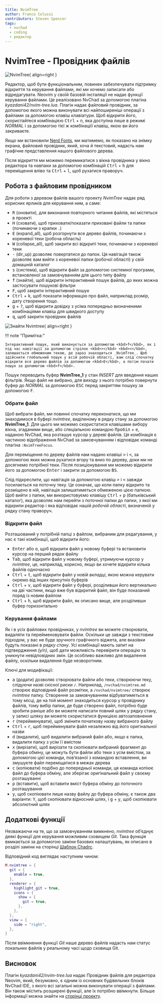 ```yaml
---
title: NvimTree
author: Franco Colussi
contributors: Steven Spencer
tags:
  - nvchad
  - coding
  - редактор
---
```


# NvimTree - Провідник файлів

![NvimTree](../images/nvimtree_basic.png){ align=right }

Редактор, щоб бути функціональним, повинен забезпечувати підтримку відкриття та керування файлами, які ми хочемо записати або відредагувати. Neovim у своїй базовій інсталяції не надає функції керування файлами. Це реалізовано NvChad за допомогою плагіна _kyazdani42/nvim-tree.lua_. Плагін надає файловий провідник, за допомогою якого можна виконувати всі найпоширеніші операції з файлами за допомогою клавіш клавіатури. Щоб відкрити його, скористайтеся комбінацією <kbd>Ctrl</kbd> + <kbd>n</kbd>, яка доступна лише в режимі _NORMAL_ і за допомогою тієї ж комбінаціії клавіш, якою ви його закриваєте.

Якщо ми встановили [Nerd Fonts](../nerd_fonts.md), ми матимемо, як показано на знімку екрана, файловий провідник, який, хоча й текстовий, надасть нам графічне представлення нашого файлового дерева.

Після відкриття ми можемо перемикатися з вікна провідника у вікно редактора та навпаки за допомогою комбінацій <kbd>Ctrl</kbd> + <kbd>h</kbd> для переміщення вліво та <kbd>Ctrl</kbd> + <kbd>l</kbd>, щоб рухатися праворуч.

## Робота з файловим провідником

Для роботи з деревом файлів вашого проекту _NvimTree_ надає ряд корисних ярликів для керування ним, а саме:

- <kbd>R</kbd> (оновити), для виконання повторного читання файлів, які містяться в проекті
- <kbd>H</kbd> (сховати), щоб приховати/показати приховані файли та папки (починаючи з крапки `.`)
- <kbd>E</kbd> (expand_all), щоб розгорнути все дерево файлів, починаючи з кореневої теки (робоча область)
- <kbd>W</kbd> (collapse_all), щоб закрити всі відкриті теки, починаючи з кореневої теки
- <kbd>-</kbd> (dir_up) дозволяє повертатися до папок. Ця навігація також дозволяє вам вийти з кореневої папки (робочої області) у свій домашній каталог
- <kbd>s</kbd> (система), щоб відкрити файл за допомогою системної програми, встановленої за замовчуванням для цього типу файлу
- <kbd>f</kbd> (знайти), щоб відкрити інтерактивний пошук файлів, до яких можна застосувати пошукові фільтри
- <kbd>F</kbd>, щоб закрити інтерактивний пошук
- <kbd>Ctrl</kbd> + <kbd>k</kbd>, щоб показати інформацію про файл, наприклад розмір, дату створення тощо.
- <kbd>g</kbd> + <kbd>?</kbd>, щоб відкрити довідку з усіма попередньо визначеними комбінаціями клавіш для швидкого доступу
- <kbd>q</kbd>, щоб закрити провідник файлів

![Знайти Nvimtree](../images/nvimtree_find_filter.png){ align=right }

!!! note "Примітка:" 

    Інтерактивний пошук, який виконується за допомогою <kbd>f</kbd>, як і під час навігації за допомогою стрілок <kbd>></kbd> <kbd><</kbd>, залишається обмеженим текою, де зараз знаходиться _NvimTree_. Щоб здійснити глобальний пошук у всій робочій області, вам слід спочатку відкрити все дерево файлів за допомогою <kbd>E</kbd>, а потім почати пошук за допомогою <kbd>f</kbd>.

Пошук переводить буфер **NvimTree_1** у стан _INSERT_ для введення наших фільтрів. Якщо файл не вибрано, для виходу з нього потрібно повернути буфер до _NORMAL_ за допомогою <kbd>ESC</kbd> перед закриттям пошуку за допомогою <kbd>F</kbd>.

### Обрати файл

Щоб вибрати файл, ми повинні спочатку переконатися, що ми знаходимося в буфері _nvimtree_, виділеному в рядку стану за допомогою **NvimTree_1**. Для цього ми можемо скористатися клавішами вибору вікна, згаданими вище, або спеціальною командою <kbd>Пробіл</kbd> + <kbd>e</kbd>, наданою NvChad, яка розташує курсор у дереві файлів. Ця комбінація є частиною відображення NvChad за замовчуванням і відповідає команді плагіна `:NvimTreeFocus`.

Для переміщення по дереву файлів нам надано клавіші <kbd>&gt;</kbd> і <kbd>&lt;</kbd>, за допомогою яких можна рухатися вгору та вниз по дереву, доки ми не досягнемо потрібної теки. Після позиціонування ми можемо відкрити його за допомогою <kbd>Enter</kbd> і закрити за допомогою <kbd>BS</kbd>.

Слід підкреслити, що навігація за допомогою клавіш <kbd>&gt;</kbd> і <kbd>&lt;</kbd> завжди посилається на поточну теку. Це означає, що коли папку відкрито та розміщено в ній, навігація залишатиметься обмеженою цією папкою. Щоб вийти з папки, ми використовуємо клавішу <kbd>Ctrl</kbd> + <kbd>p</kbd> (батьківський каталог), яка дозволяє нам перейти з поточної папки до папки, з якої ми відкрили редактор і яка відповідає нашій _робочій області_, визначеній у рядку стану праворуч.

### Відкрити файл

Розташований у потрібній папці з файлом, вибраним для редагування, у нас є такі комбінації, щоб відкрити його:

- <kbd>Enter</kbd> або <kbd>o</kbd>, щоб відкрити файл у новому буфері та встановити курсор на перший рядок файлу
- <kbd>Tab</kbd>, щоб відкрити файл у новому буфері, утримуючи курсор у _nvimtree_, це, наприклад, корисно, якщо ви хочете відкрити кілька файлів одночасно
- <kbd>Ctrl</kbd> + <kbd>t</kbd>, щоб відкрити файл у новій _вкладці_, якою можна керувати окремо від інших присутніх буферів
- <kbd>Ctrl</kbd> + <kbd>v</kbd>, щоб відкрити файл у буфері, розділивши його вертикально на дві частини, якщо вже був відкритий файл, він буде показаний поряд із новим файлом
- <kbd>Ctrl</kbd> + <kbd>h</kbd>, щоб відкрити файл, як описано вище, але розділивши буфер горизонтально

### Керування файлами

Як і в усіх файлових провідниках, у _nvimtree_ ви можете створювати, видаляти та перейменовувати файли. Оскільки це завжди з текстовим підходом, у вас не буде зручного графічного віджета, але вказівки будуть показані в _рядку стану_. Усі комбінації мають запит на підтвердження _(y/n)_, щоб дати можливість перевірити операцію та уникнути невідповідних змін. Це особливо важливо для видалення файлу, оскільки видалення буде незворотним.

Ключі для модифікації:

- <kbd>a</kbd> (додати) дозволяє створювати файли або теки, створюючи теку, слідуючи назві скісної риски `/`. Наприклад, `/nvchad/nvimtree.md` створює відповідний файл розмітки, а `/nvchad/nvimtree/` створює _nvimtree_ папку. Створення за замовчуванням відбуватиметься в тому місці, де на той момент знаходиться курсор у провіднику файлів, тому вибір папки, де буде створено файл, потрібно буде зробити раніше або ви можете написати повний шлях у рядку стану, у записі шляху ви можете скористатися функцією автозаповнення
- <kbd>r</kbd> (перейменувати), щоб змінити початкову назву вибраного файлу
- <kbd>Ctrl</kbd> + <kbd>r</kbd>, щоб перейменувати файл незалежно від його оригінальної назви
- <kbd>d</kbd> (видалити), щоб видалити вибраний файл або, якщо є папка, видалити папку з усім її вмістом
- <kbd>x</kbd> (вирізати), щоб вирізати та скопіювати вибраний фрагмент до буфера обміну, це можуть бути файли або теки з усім вмістом, за допомогою цієї команди, пов’язаної з командою вставлення, ви змушуєте файл переміщатися в межах дерева
- <kbd>c</kbd> (копіювати) подібно до попередньої команди, ця команда копіює файл до буфера обміну, але зберігає оригінальний файл у своєму розташуванні
- <kbd>p</kbd> (вставити), щоб вставити вміст буфера обміну до поточного розташування
- <kbd>y</kbd>, щоб скопіювати лише назву файлу до буфера обміну, є також два варіанти: <kbd>Y</kbd>, щоб скопіювати відносний шлях, і <kbd>g</kbd> + <kbd >y</kbd>, щоб скопіювати абсолютний шлях

## Додаткові функції

Незважаючи на те, що за замовчуванням вимкнено, _nvimtree_ об’єднує деякі функції для керування можливим сховищем _Git_. Така функція вмикається за допомогою заміни базових налаштувань, як описано в розділі заміни на сторінці [Шаблон Chadrc](../template_chadrc.md).

Відповідний код виглядає наступним чином:

```lua
M.nvimtree = {
  git = {
    enable = true,
  },
  renderer = {
    highlight_git = true,
    icons = {
      show = {
        git = true,
      },
    },
  },
  view = {
    side = "right",
  },
}
```

Після ввімкнення функції _Git_ наше дерево файлів надасть нам статус локальних файлів у реальному часі щодо сховища Git.

## Висновок

Плагін _kyazdani42/nvim-tree.lua_ надає Провідник файлів для редактора Neovim, який, безумовно, є одним із основних будівельних блоків NvChad IDE, з якого всі загальні можна виконувати операції з файлами. Він також містить розширені функції, але їх потрібно ввімкнути. Більше інформації можна знайти на [сторінці проекту](https://github.com/kyazdani42/nvim-tree.lua).
